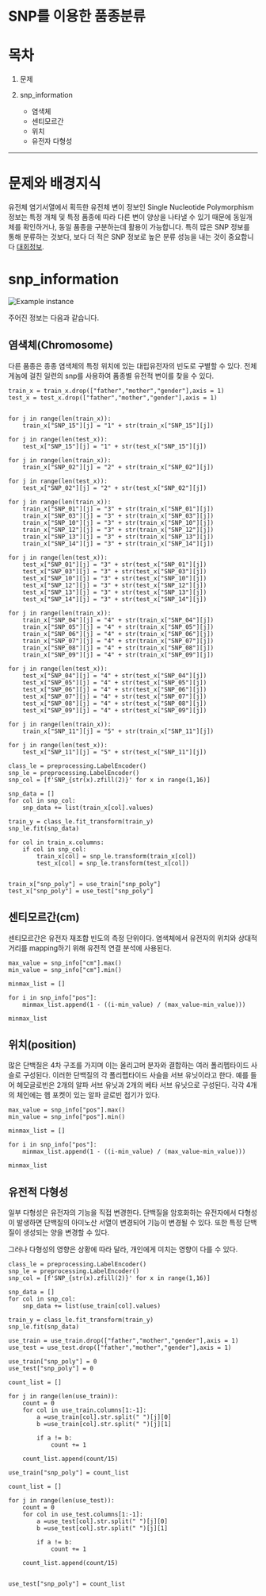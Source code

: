 # SNP를 이용한 품종분류

# 목차

1. 문제

2. snp_information
   - 염색체
   - 센티모르간
   - 위치
   - 유전자 다형성


---

# 문제와 배경지식

유전체 염기서열에서 획득한 유전체 변이 정보인 Single Nucleotide Polymorphism 정보는 특정 개체 및 특정 품종에 따라 다른 변이 양상을 나타낼 수 있기 때문에 동일개체를 확인하거나,
동일 품종을 구분하는데 활용이 가능합니다. 특히 많은 SNP 정보를 통해 분류하는 것보다, 보다 더 적은 SNP 정보로 높은 분류 성능을 내는 것이 중요합니다 [대회정보](https://dacon.io/competitions/official/236035/overview/description).

# snp_information

![Example instance](https://github.com/bloodmage1/Snp_approach/blob/main/snp_infp.png)

주어진 정보는 다음과 같습니다. 

## 염색체(Chromosome)

다른 품종은 종종 염색체의 특정 위치에 있는 대립유전자의 빈도로 구별할 수 있다. 전체 게놈에 걸친 일련의 snp를 사용하여 품종별 유전적 변이를 찾을 수 있다.

```
train_x = train_x.drop(["father","mother","gender"],axis = 1)
test_x = test_x.drop(["father","mother","gender"],axis = 1)


for j in range(len(train_x)):
    train_x["SNP_15"][j] = "1" + str(train_x["SNP_15"][j])

for j in range(len(test_x)):
    test_x["SNP_15"][j] = "1" + str(test_x["SNP_15"][j])
    
for j in range(len(train_x)):
    train_x["SNP_02"][j] = "2" + str(train_x["SNP_02"][j])

for j in range(len(test_x)):
    test_x["SNP_02"][j] = "2" + str(test_x["SNP_02"][j])
    
for j in range(len(train_x)):
    train_x["SNP_01"][j] = "3" + str(train_x["SNP_01"][j])
    train_x["SNP_03"][j] = "3" + str(train_x["SNP_03"][j])
    train_x["SNP_10"][j] = "3" + str(train_x["SNP_10"][j])
    train_x["SNP_12"][j] = "3" + str(train_x["SNP_12"][j])
    train_x["SNP_13"][j] = "3" + str(train_x["SNP_13"][j])
    train_x["SNP_14"][j] = "3" + str(train_x["SNP_14"][j])

for j in range(len(test_x)):
    test_x["SNP_01"][j] = "3" + str(test_x["SNP_01"][j])
    test_x["SNP_03"][j] = "3" + str(test_x["SNP_03"][j])
    test_x["SNP_10"][j] = "3" + str(test_x["SNP_10"][j])
    test_x["SNP_12"][j] = "3" + str(test_x["SNP_12"][j])
    test_x["SNP_13"][j] = "3" + str(test_x["SNP_13"][j])
    test_x["SNP_14"][j] = "3" + str(test_x["SNP_14"][j])
    
for j in range(len(train_x)):
    train_x["SNP_04"][j] = "4" + str(train_x["SNP_04"][j])
    train_x["SNP_05"][j] = "4" + str(train_x["SNP_05"][j])
    train_x["SNP_06"][j] = "4" + str(train_x["SNP_06"][j])
    train_x["SNP_07"][j] = "4" + str(train_x["SNP_07"][j])
    train_x["SNP_08"][j] = "4" + str(train_x["SNP_08"][j])
    train_x["SNP_09"][j] = "4" + str(train_x["SNP_09"][j])

for j in range(len(test_x)):
    test_x["SNP_04"][j] = "4" + str(test_x["SNP_04"][j])
    test_x["SNP_05"][j] = "4" + str(test_x["SNP_05"][j])
    test_x["SNP_06"][j] = "4" + str(test_x["SNP_06"][j])
    test_x["SNP_07"][j] = "4" + str(test_x["SNP_07"][j])
    test_x["SNP_08"][j] = "4" + str(test_x["SNP_08"][j])
    test_x["SNP_09"][j] = "4" + str(test_x["SNP_09"][j])

for j in range(len(train_x)):
    train_x["SNP_11"][j] = "5" + str(train_x["SNP_11"][j])

for j in range(len(test_x)):
    test_x["SNP_11"][j] = "5" + str(test_x["SNP_11"][j])

class_le = preprocessing.LabelEncoder()
snp_le = preprocessing.LabelEncoder()
snp_col = [f'SNP_{str(x).zfill(2)}' for x in range(1,16)]

snp_data = []
for col in snp_col:
    snp_data += list(train_x[col].values)
    
train_y = class_le.fit_transform(train_y)
snp_le.fit(snp_data)

for col in train_x.columns:
    if col in snp_col:
        train_x[col] = snp_le.transform(train_x[col])
        test_x[col] = snp_le.transform(test_x[col])

        
train_x["snp_poly"] = use_train["snp_poly"]
test_x["snp_poly"] = use_test["snp_poly"]
```

## 센티모르간(cm)

센티모르간은 유전자 재조합 빈도의 측정 단위이다. 염색체에서 유전자의 위치와 상대적 거리를 mapping하기 위해 유전적 연결 분석에 사용된다.

```
max_value = snp_info["cm"].max()
min_value = snp_info["cm"].min()

minmax_list = []

for i in snp_info["pos"]:
    minmax_list.append(1 - ((i-min_value) / (max_value-min_value)))
    
minmax_list
```


## 위치(position)

많은 단백질은 4차 구조를 가지며 이는 올리고머 분자와 결합하는 여러 폴리펩타이드 사슬로 구성된다. 이러한 단백질의 각 폴리펩타이드 사슬을 서브 유닛이라고 한다. 예를 들어 헤모글로빈은 2개의 알파 서브 유닛과 2개의 베타 서브 유닛으로 구성된다. 각각 4개의 체인에는 헴 포켓이 있는 알파 글로빈 접기가 있다.

```
max_value = snp_info["pos"].max()
min_value = snp_info["pos"].min()

minmax_list = []

for i in snp_info["pos"]:
    minmax_list.append(1 - ((i-min_value) / (max_value-min_value)))
    
minmax_list
```

## 유전적 다형성

일부 다형성은 유전자의 기능을 직접 변경한다. 단백질을 암호화하는 유전자에서 다형성이 발생하면 단백질의 아미노산 서열이 변경되어 기능이 변경될 수 있다. 또한 특정 단백질이 생성되는 양을 변경할 수 있다. 

그러나 다형성의 영향은 상황에 따라 달라, 개인에게 미치는 영향이 다를 수 있다.


```
class_le = preprocessing.LabelEncoder()
snp_le = preprocessing.LabelEncoder()
snp_col = [f'SNP_{str(x).zfill(2)}' for x in range(1,16)]

snp_data = []
for col in snp_col:
    snp_data += list(use_train[col].values)
    
train_y = class_le.fit_transform(train_y)
snp_le.fit(snp_data)

use_train = use_train.drop(["father","mother","gender"],axis = 1)
use_test = use_test.drop(["father","mother","gender"],axis = 1)

use_train["snp_poly"] = 0
use_test["snp_poly"] = 0

count_list = []

for j in range(len(use_train)):
    count = 0
    for col in use_train.columns[1:-1]:
        a =use_train[col].str.split(" ")[j][0]
        b =use_train[col].str.split(" ")[j][1]
        
        if a != b:
            count += 1
    
    count_list.append(count/15)

use_train["snp_poly"] = count_list
    
count_list = []
    
for j in range(len(use_test)):
    count = 0
    for col in use_test.columns[1:-1]:
        a =use_test[col].str.split(" ")[j][0]
        b =use_test[col].str.split(" ")[j][1]
        
        if a != b:
            count += 1
    
    count_list.append(count/15)    


use_test["snp_poly"] = count_list
```